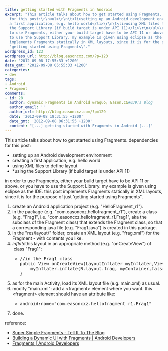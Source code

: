 ```yaml
---
title: getting started with Fragments in Android
excerpt: "This article talks about how to get started using Fragments. dependencies
  for this post:\r\n<ul>\r\n\t<li>setting up an Android development environment</li>\r\n\t<li>creating
  a first application, e.g. hello world</li>\r\n\t<li>using XML files to define layout</li>\r\n\t<li>*using
  the Support Library (if build target is under API 11)</li>\r\n</ul>\r\nin order
  to use Fragments, either your build target have to be API 11 or above, or you have
  to use the Support Library. my example is given using eclipse as the IDE. this post
  implements Fragments statically in XML layouts, since it is for the purpose of just
  'getting started using Fragments\"."
wordpress_id: 123
wordpress_url: http://blog.easoncxz.com/?p=123
date: '2012-09-08 17:55:33 +1200'
date_gmt: '2012-09-08 05:55:33 +1200'
categories:
- dev
tags:
- Android
- Fragment
comments:
- id: 28
  author: dynamic Fragments in Android &raquo; Eason.C&#039;s Blog
  author_email: ''
  author_url: http://blog.easoncxz.com/?p=129
  date: '2012-09-08 18:31:55 +1200'
  date_gmt: '2012-09-08 06:31:55 +1200'
  content: "[...] getting started with Fragments in Android [...]"
---
```

<p>This article talks about how to get started using Fragments. dependencies for this post:</p>
<ul>
<li>setting up an Android development environment</li>
<li>creating a first application, e.g. hello world</li>
<li>using XML files to define layout</li>
<li>*using the Support Library (if build target is under API 11)</li>
</ul>
<p>in order to use Fragments, either your build target have to be API 11 or above, or you have to use the Support Library. my example is given using eclipse as the IDE. this post implements Fragments statically in XML layouts, since it is for the purpose of just 'getting started using Fragments".<a id="more"></a><a id="more-123"></a></p>
<ol>
<li>create an Android application project (e.g. "HelloFragment_r1").</li>
<li>in the package (e.g. "com.easoncxz.hellofragment_r1"), create a class (e.g. "Frag1", i.e. "com.easoncxz.hellofragment_r1.Frag1", aka the subclass of the Fragment class) that extends the Fragment class, so that a corresponding java file (e.g. "Frag1.java") is created in this package.</li>
<li>in the "res/layout/" folder, create an XML layout (e.g. "frag.xml") for the Fragment - with contents you like.</li>
<li><em>inflate</em>this layout in an appropriate method (e.g. "onCreateView") of  class "Frag1":
<ul>
<li>
<pre>//in the Frag1 class
public View onCreateView(LayoutInflater myInflater,ViewGroup myContainer,Bundle savedInstanceState){
    myInflater.inflate(R.layout.frag, myContainer,false);
}</pre>
</li>
</ul>
</li>
<li>as for the main Activity, load its XML layout file (e.g. main.xml) as usual.</li>
<li>modify "main.xml": add a &lt;fragment&gt; element where you want. this &lt;fragment&gt; element should have an attribute like:
<ul>
<li>
<pre>android:name="com.easoncxz.hellofragment_r1.Frag1"</pre>
</li>
</ul>
</li>
<li>done.</li>
</ol>
<p>reference:</p>
<ul>
<li><a href="http://www.tellittotheblog.com/post/2011/03/25/Super-Simple-Fragments">Super Simple Fragments - Tell It To The Blog</a></li>
<li><a href="http://developer.android.com/training/basics/fragments/index.html">Building a Dynamic UI with Fragments | Android Developers</a></li>
<li><a href="http://developer.android.com/guide/components/fragments.html">Fragments | Android Developers</a></li>
</ul>
<p>&nbsp;</p>

